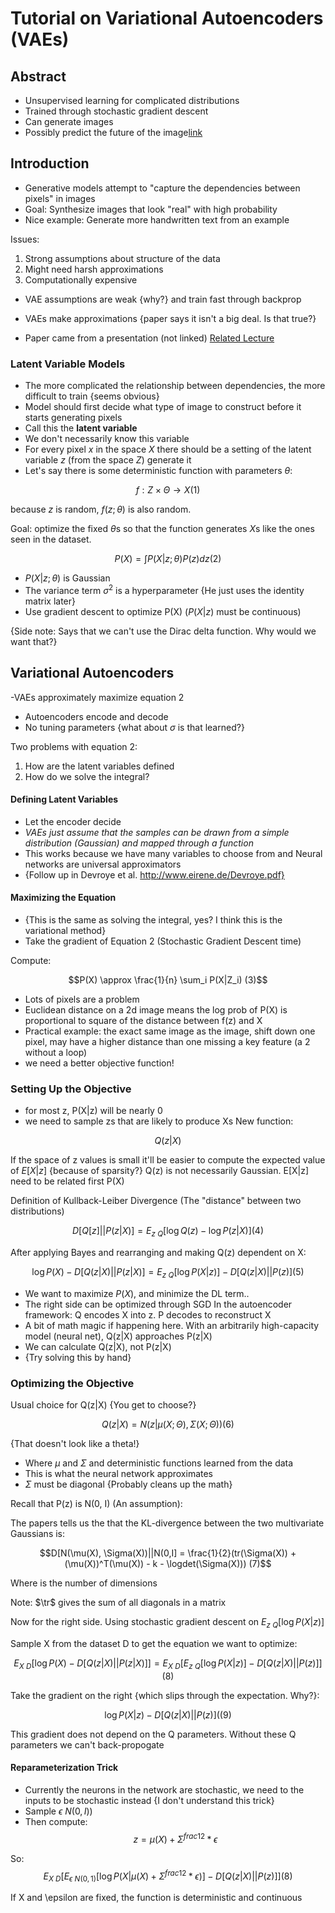 # Tutorial on Variational Autoencoders (VAEs)

## Abstract
- Unsupervised learning for complicated distributions
- Trained through stochastic gradient descent
- Can generate images
- Possibly predict the future of the image[link](https://arxiv.org/abs/1606.07873)

## Introduction

- Generative models attempt to "capture the dependencies between pixels" in images
- Goal: Synthesize images that look "real" with high probability
- Nice example: Generate more handwritten text from an example

Issues:
  1. Strong assumptions about structure of the data
  2. Might need harsh approximations
  3. Computationally expensive

- VAE assumptions are weak {why?} and train fast through backprop
- VAEs make approximations {paper says it isn't a big deal. Is that true?}

- Paper came from a presentation (not linked) [Related Lecture](https://www.youtube.com/watch?v=P78QYjWh5sM)

### Latent Variable Models

- The more complicated the relationship between dependencies, the more difficult to train {seems obvious}
- Model should first decide what type of image to construct before it starts generating pixels
- Call this the **latent variable**
- We don't necessarily know this variable
- For every pixel $x$ in the space $X$ there should be a setting of the latent variable $z$ (from the space $Z$) generate it
- Let's say there is some deterministic function with parameters $\theta$:

$$f : Z \times \Theta \rightarrow X (1)$$

because $z$ is random, $f(z; \theta)$ is also random.

Goal: optimize the fixed $\theta$s so that the function generates $X$s like the ones seen in the dataset.

$$P(X) = \int P(X|z; \theta) P(z) dz (2)$$
- $P(X|z;\theta)$ is Gaussian
- The variance term $\sigma^2$ is a hyperparameter {He just uses the identity matrix later}
- Use gradient descent to optimize P(X) ($P(X|z)$ must be continuous)

{Side note: Says that we can't use the Dirac delta function. Why would we want that?}

## Variational Autoencoders

-VAEs approximately maximize equation 2
- Autoencoders encode and decode
- No tuning parameters {what about $\sigma$ is that learned?}

Two problems with equation 2:
1. How are the latent variables defined
2. How do we solve the integral?

#### Defining Latent Variables
- Let the encoder decide
- *VAEs just assume that the samples can be drawn from a simple distribution (Gaussian) and mapped through a function*
- This works because we have many variables to choose from and Neural networks are universal approximators
- {Follow up in Devroye et al. http://www.eirene.de/Devroye.pdf}

#### Maximizing the Equation
- {This is the same as solving the integral, yes? I think this is the variational method}
- Take the gradient of Equation 2 (Stochastic Gradient Descent time)

Compute:

$$P(X) \approx \frac{1}{n} \sum_i P(X|Z_i) (3)$$
- Lots of pixels are a problem
- Euclidean distance on a 2d image means the log prob of P(X) is proportional to square of the distance between f(z) and X
- Practical example: the exact same image as the image, shift down one pixel, may have a higher distance than one missing a key feature (a 2 without a loop)
- we need a better objective function!

### Setting Up the Objective

- for most z, P(X|z) will be nearly 0
- we need to sample zs that are likely to produce Xs
New function:

$$Q(z|X)$$

If the space of z values is small it'll be easier to compute the expected value of $E[X|z]$ {because of sparsity?}
Q(z) is not necessarily Gaussian.
E[X|z] need to be related first P(X)

Definition of Kullback-Leiber Divergence (The "distance" between two distributions)

$$D[Q[z] || P(z|X)] = E_{z~Q}[\log Q(z) - \log P(z|X)] (4)$$

After applying Bayes and rearranging and making Q(z) dependent on X:

$$\log P(X) - D[Q(z|X)||P(z|X)] = E_{z~Q}[\log P(X|z)] - D[Q(z|X)||P(z)] (5)$$

- We want to maximize $P(X)$, and minimize the DL term.. 
- The right side can be optimized through SGD
In the autoencoder framework: Q encodes X into z. P decodes to reconstruct X
- A bit of math magic if happening here. With an arbitrarily high-capacity model (neural net), Q(z|X) approaches P(z|X)
- We can calculate Q(z|X), not P(z|X)
- {Try solving this by hand}

### Optimizing the Objective

Usual choice for Q(z|X) {You get to choose?}

$$Q(z|X) = N(z|\mu(X;\Theta), \Sigma(X;\Theta)) (6)$$

{That doesn't look like a theta!}
- Where $\mu$ and $\Sigma$ and deterministic functions learned from the data
- This is what the neural network approximates
- $\Sigma$ must be diagonal {Probably cleans up the math}

Recall that P(z) is N(0, I) (An assumption):

The papers tells us the that the KL-divergence between the two multivariate Gaussians is:

$$D[N(\mu(X), \Sigma(X))||N(0,I] = \frac{1}{2}(tr(\Sigma(X)) + (\mu(X))^T(\mu(X)) - k - \logdet(\Sigma(X))) (7)$$

Where is the number of dimensions

Note: $\tr$ gives the sum of all diagonals in a matrix 

Now for the right side.
Using stochastic gradient descent on $E_{z~Q}[\log P(X|z)]$

Sample X from the dataset D to get the equation we want to optimize:

$$E_{X~D}[\log P(X) - D[Q(z|X)||P(z|X)]] = E_{X~D}[E_{z~Q}[\log P(X|z)] - D[Q(z|X)||P(z)]] (8)$$

Take the gradient on the right {which slips through the expectation. Why?}:

$$\log P(X|z) - D[Q(z|X)||P(z)]( (9)$$

This gradient does not depend on the Q parameters. Without these Q parameters we can't back-propogate

#### Reparameterization Trick

- Currently the neurons in the network are stochastic, we need to the inputs to be stochastic instead {I don't understand this trick}
- Sample $\epsilon ~ N(0,I))$
- Then compute:
$$z = \mu(X) + \Sigma^{frac{1}{2}}*\epsilon$$

So:
$$E_{X~D}[E_{\epsilon~N(0,1)}[\log P(X| \mu(X) + \Sigma^{frac{1}{2}}*\epsilon )] - D[Q(z|X)||P(z)]] (8)$$

If X and \epsilon are fixed, the function is deterministic and continuous